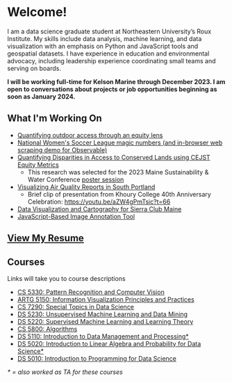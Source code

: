 # Welcome!
I am a data science graduate student at Northeastern University’s Roux Institute. My skills include data analysis, machine learning, and data visualization with an emphasis on Python and JavaScript tools and geospatial datasets. I have experience in education and environmental advocacy, including leadership experience coordinating small teams and serving on boards.

**I will be working full-time for Kelson Marine through December 2023. I am open to conversations about projects or job opportunities beginning as soon as January 2024.**

## What I'm Working On

- [Quantifying outdoor access through an equity lens](philipmathieu.github.io/access)
- [National Women's Soccer League magic numbers (and in-browser web scraping demo for Observable)](https://observablehq.com/@philipmathieu/nwsl-magic-numbers)
- [Quantifying Disparities in Access to Conserved Lands using CEJST Equity Metrics](https://philipmathieu.github.io/access/)
  - This research was selected for the 2023 Maine Sustainability & Water Conference [poster session](https://umaine.edu/mitchellcenter/home/2023-maine-sustainability-water-conference/poster-session/)
- [Visualizing Air Quality Reports in South Portland](https://cs7290.github.io/stinky/)
  - Brief clip of presentation from Khoury College 40th Anniversary Celebration: https://youtu.be/aZW4gPmTsic?t=66
- [Data Visualization and Cartography for Sierra Club Maine](https://philipmathieu.github.io/scme/)
- [JavaScript-Based Image Annotation Tool](https://observablehq.com/@philipmathieu/bounding-box-with-d3)

## [View My Resume](./Philip%20Mathieu%202023-01.pdf)

## Courses
Links will take you to course descriptions

- [CS 5330: Pattern Recognition and Computer Vision](https://catalog.northeastern.edu/search/?P=CS%205330)
- [ARTG 5150: Information Visualization Principles and Practices](https://catalog.northeastern.edu/search/?P=ARTG%205150)
- [CS 7290: Special Topics in Data Science](https://catalog.northeastern.edu/search/?P=CS%207290)
- [DS 5230: Unsupervised Machine Learning and Data Mining](https://catalog.northeastern.edu/search/?P=DS%205230)
- [DS 5220: Supervised Machine Learning and Learning Theory](https://catalog.northeastern.edu/search/?P=DS%205220)
- [CS 5800: Algorithms](https://catalog.northeastern.edu/search/?P=CS%205800)
- [DS 5110: Introduction to Data Management and Processing*](https://catalog.northeastern.edu/search/?P=DS%205110)
- [DS 5020: Introduction to Linear Algebra and Probability for Data Science*](https://catalog.northeastern.edu/search/?P=DS%205020)
- [DS 5010: Introduction to Programming for Data Science](https://catalog.northeastern.edu/search/?P=DS%205010)

*\* = also worked as TA for these courses*
